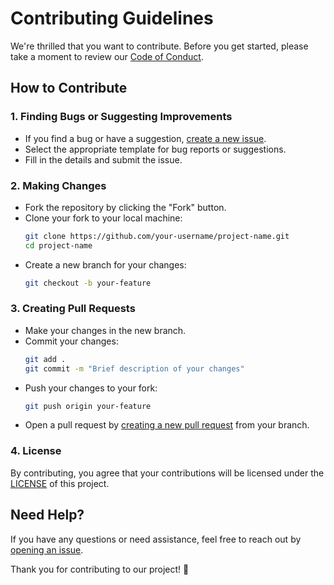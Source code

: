 # Contributing Guidelines

We're thrilled that you want to contribute. Before you get started, please take a moment to review our [Code of Conduct](CODE_OF_CONDUCT.md).

## How to Contribute

### 1. Finding Bugs or Suggesting Improvements

- If you find a bug or have a suggestion, [create a new issue](../../issues/new/choose).
- Select the appropriate template for bug reports or suggestions.
- Fill in the details and submit the issue.

### 2. Making Changes

- Fork the repository by clicking the "Fork" button.
- Clone your fork to your local machine:
  ```bash
  git clone https://github.com/your-username/project-name.git
  cd project-name
  ```
- Create a new branch for your changes:
  ```bash
  git checkout -b your-feature
  ```

### 3. Creating Pull Requests

- Make your changes in the new branch.
- Commit your changes:
  ```bash
  git add .
  git commit -m "Brief description of your changes"
  ```
- Push your changes to your fork:
  ```bash
  git push origin your-feature
  ```
- Open a pull request by [creating a new pull request](../../compare) from your branch.

### 4. License

By contributing, you agree that your contributions will be licensed under the [LICENSE](LICENSE.md) of this project.

## Need Help?

If you have any questions or need assistance, feel free to reach out by [opening an issue](../../issues/new).

Thank you for contributing to our project! 🚀
